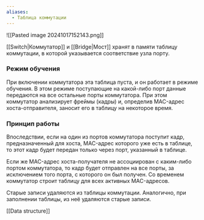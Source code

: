 ```yaml
---
aliases:
  - Таблица коммутации
---
```

![[Pasted image 20241017152143.png]]

[[Switch|Коммутатор]] и [[Bridge|Мост]] хранят в памяти таблицу коммутации, в которой указывается соответствие узла порту. 

### Режим обучения

При включении коммутатора эта таблица пуста, и он работает в режиме обучения. В этом режиме поступающие на какой-либо порт данные передаются на все остальные порты коммутатора. При этом коммутатор анализирует фреймы (кадры) и, определив MAC-адрес хоста-отправителя, заносит его в таблицу на некоторое время.

### Принцип работы

Впоследствии, если на один из портов коммутатора поступит кадр, предназначенный для хоста, MAC-адрес которого уже есть в таблице, то этот кадр будет передан только через порт, указанный в таблице. 

Если же MAC-адрес хоста-получателя не ассоциирован с каким-либо портом коммутатора, то кадр будет отправлен на все порты, за исключением того порта, с которого он был получен. Со временем коммутатор строит таблицу для всех активных MAC-адресов.

Старые записи удаляются из таблицы коммутации. Аналогично, при заполнении таблицы, из неё удаляются старые записи.

[[Data structure]]